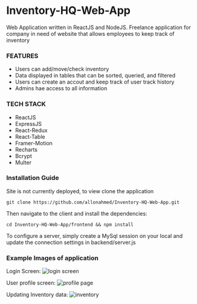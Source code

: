 # Inventory-HQ-Web-App
Web Application written in ReactJS and NodeJS. Freelance application for company in need of website that allows employees to keep track of inventory

### FEATURES
* Users can add/move/check inventory
* Data displayed in tables that can be sorted, queried, and filtered
* Users can create an accout and keep track of user track history
* Admins hae access to all information

### TECH STACK
* ReactJS
* ExpressJS
* React-Redux
* React-Table
* Framer-Motion
* Recharts
* Bcrypt
* Multer

### Installation Guide

Site is not currently deployed, to view clone the application
```
git clone https://github.com/allonahmed/Inventory-HQ-Web-App.git
```
Then navigate to the client and install the dependencies: 
```
cd Inventory-HQ-Web-App/frontend && npm install
```
To configure a server, simply create a MySql session on your local and update the connection settings in backend/server.js

### Example Images of application
Login Screen:
![login screen](https://i.imgur.com/kmmxfZY.jpg)

User profile screen:
![profile page](https://i.imgur.com/29bUR2A.png)

Updating Inventory data:
![inventory](https://i.imgur.com/3a0UeyZ.png)


